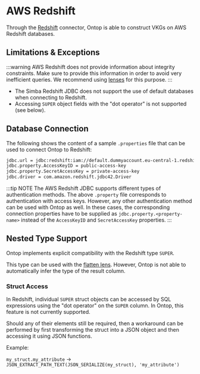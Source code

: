 # AWS Redshift

Through the [Redshift](https://aws.amazon.com/redshift/) connector, Ontop is able to construct VKGs on AWS Redshift databases.

## Limitations & Exceptions

:::warning
AWS Redshift does not provide information about integrity constraints. Make sure to provide this information in order to avoid very inefficient queries. 
We recommend using [lenses](/guide/advanced/lenses) for this purpose.
:::

- The Simba Redshift JDBC does not support the use of default databases when connecting to Redshift.
- Accessing `SUPER` object fields with the "dot operator" is not supported (see below).

## Database Connection

The following shows the content of a sample `.properties` file that can be used to connect Ontop to Redshift:

```bash
jdbc.url = jdbc:redshift:iam://default.dummyaccount.eu-central-1.redshift-serverless.amazonaws.com:5439/defaultdatabase
jdbc.property.AccessKeyID = public-access-key
jdbc.property.SecretAccessKey = private-access-key
jdbc.driver = com.amazon.redshift.jdbc42.Driver
```

:::tip NOTE
The AWS Redshift JDBC supports different types of authentication methods. The above `.property` file corresponds to authentication with access keys. However, any other authentication method can be used with Ontop as well. In these cases, the corresponding connection properties have to be supplied as `jdbc.property.<property-name>` instead of the `AccessKeyID` and `SecretAccessKey` properties.
:::

## Nested Type Support

Ontop implements explicit compatibility with the Redshift type `SUPER`. 

This type can be used with the [flatten lens](/guide/advanced/lenses#flattenlens). However, Ontop is not able to automatically infer the type of the result column.

### Struct Access
 In Redshift, individual `SUPER` struct objects can be accessed by SQL expressions using the "dot operator" on the `SUPER` column. In Ontop, this feature is not currently supported. 

Should any of their elements still be required, then a workaround can be performed by first transforming the struct into a JSON object and then accessing it using JSON functions. 

Example:

 `my_struct.my_attribute` $\rightarrow$ `JSON_EXTRACT_PATH_TEXT(JSON_SERIALIZE(my_struct), 'my_attribute')`